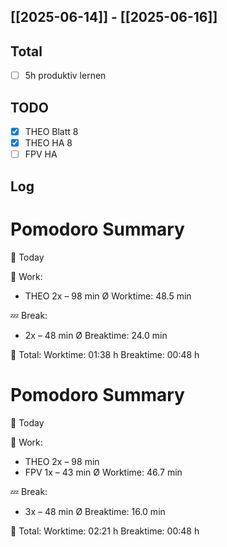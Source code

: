 ## [[2025-06-14]] - [[2025-06-16]]

## Total
- [ ] 5h produktiv lernen 
## TODO
- [x] THEO Blatt 8
- [x] THEO HA 8
- [ ] FPV HA 
## Log




# Pomodoro Summary

📅 Today

🍅 Work:
- THEO        2x – 98 min
Ø Worktime: 48.5 min

💤 Break:
- 2x – 48 min
Ø Breaktime: 24.0 min

🧠 Total:
Worktime:  01:38 h
Breaktime: 00:48 h


# Pomodoro Summary

📅 Today

🍅 Work:
- THEO        2x – 98 min
- FPV         1x – 43 min
Ø Worktime: 46.7 min

💤 Break:
- 3x – 48 min
Ø Breaktime: 16.0 min

🧠 Total:
Worktime:  02:21 h
Breaktime: 00:48 h

